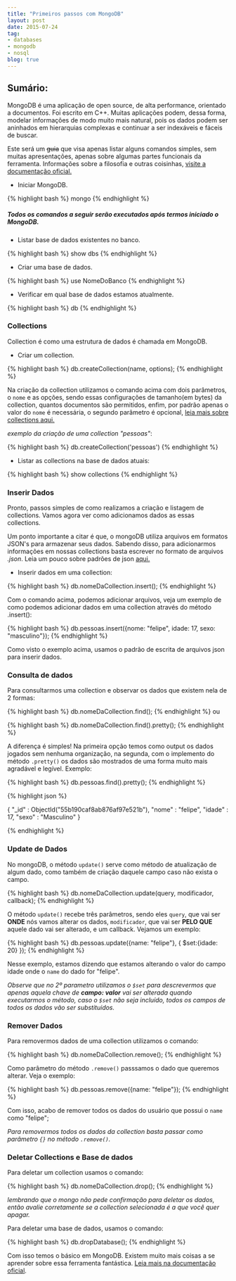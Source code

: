 ```yaml
---
title: "Primeiros passos com MongoDB"
layout: post
date: 2015-07-24
tag:
- databases
- mongodb
- nosql
blog: true
---
```


## Sumário:

MongoDB é uma aplicação de open source, de alta performance, orientado a documentos. Foi escrito em C++. Muitas aplicações podem, dessa forma, modelar informações de modo muito mais natural, pois os dados podem ser aninhados em hierarquias complexas e continuar a ser indexáveis e fáceis de buscar.

Este será um ~~guia~~ que visa apenas listar alguns comandos simples, sem muitas apresentações, apenas sobre algumas partes funcionais da ferramenta. Informações sobre a filosofia e outras coisinhas, [visite a documentação oficial.](http://docs.mongodb.org/)

* Iniciar MongoDB.

{% highlight bash %}
mongo
{% endhighlight %}
##### Todos os comandos a seguir serão executados após termos iniciado o MongoDB.


* Listar base de dados existentes no banco.

{% highlight bash %}
show dbs
{% endhighlight %}

* Criar uma base de dados.

{% highlight bash %}
use NomeDoBanco
{% endhighlight %}

* Verificar em qual base de dados estamos atualmente.

{% highlight bash %}
db
{% endhighlight %}

### Collections

Collection é como uma estrutura de dados é chamada em MongoDB.

* Criar um collection.

{% highlight bash %}
db.createCollection(name, options);
{% endhighlight %}

Na criação da collection utilizamos o comando acima com dois parâmetros, o `nome` e as opções, sendo essas configurações de tamanho(em bytes) da collection, quantos documentos são permitidos, enfim, por padrão apenas o valor do `nome` é necessária, o segundo parâmetro é opcional, [leia mais sobre collections aqui.](http://docs.mongodb.org/manual/reference/method/db.createCollection/)

*exemplo da criação de uma collection "pessoas"*:

{% highlight bash %}
db.createCollection('pessoas')
{% endhighlight %}

* Listar as collections na base de dados atuais:

{% highlight bash %}
show collections
{% endhighlight %}

### Inserir Dados

Pronto, passos simples de como realizamos a criação e listagem de collections. Vamos agora ver como adicionamos dados as essas collections.

Um ponto importante a citar é que, o mongoDB utiliza arquivos em formatos JSON's para armazenar seus dados. Sabendo disso, para adicionarmos informações em nossas collections basta escrever no formato de arquivos *.json*. Leia um pouco sobre padrões de json [aqui.](http://jsonapi.org/)

* Inserir dados em uma collection:

{% highlight bash %}
db.nomeDaCollection.insert();
{% endhighlight %}

Com o comando acima, podemos adicionar arquivos, veja um exemplo de como podemos adicionar dados em uma collection através do método .insert():

{% highlight bash %}
db.pessoas.insert({nome: "felipe", idade: 17, sexo: "masculino"});
{% endhighlight %}

Como visto o exemplo acima, usamos o padrão de escrita de arquivos json para inserir dados.

### Consulta de dados

Para consultarmos uma collection e observar os dados que existem nela de 2 formas:

{% highlight bash %}
db.nomeDaCollection.find();
{% endhighlight %}
ou

{% highlight bash %}
db.nomeDaCollection.find().pretty();
{% endhighlight %}

A diferença é simples! Na primeira opção temos como output os dados jogados sem nenhuma organização, na segunda, com o implemento do método `.pretty()` os dados são mostrados de uma forma muito mais agradável e legível. Exemplo:

{% highlight bash %}
db.pessoas.find().pretty();
{% endhighlight %}

{% highlight json %}

{
	"_id" : ObjectId("55b190caf8ab876af97e521b"),
	"nome" : "felipe",
	"idade" : 17,
	"sexo" : "Masculino"
}

{% endhighlight %}

### Update de Dados

No mongoDB, o método `update()` serve como método de atualização de algum dado, como também de criação daquele campo caso não exista o campo.

{% highlight bash %}
db.nomeDaCollection.update(query, modificador, callback);
{% endhighlight %}

O método `update()` recebe três parâmetros, sendo eles `query`, que vai ser **ONDE** nós vamos alterar os dados, `modificador`, que vai ser **PELO QUE** aquele dado vai ser alterado, e um callback. Vejamos um exemplo:

{% highlight bash %}
db.pessoas.update({name: "felipe"}, { $set:{idade: 20} });
{% endhighlight %}

Nesse exemplo, estamos dizendo que estamos alterando o valor do campo idade onde o `name` do dado for "felipe".

*Observe que no 2º parametro utilizamos o `$set` para descrevermos que apenas aquela chave de **campo: valor** vai ser alterada quando executarmos o método, caso o `$set` não seja incluído, todos os campos de todos os dados vão ser substituidos.*

### Remover Dados

Para removermos dados de uma collection utilizamos o comando:

{% highlight bash %}
db.nomeDaCollection.remove();
{% endhighlight %}

Como parâmetro do método `.remove()` passsamos o dado que queremos alterar. Veja o exemplo:

{% highlight bash %}
db.pessoas.remove({name: "felipe"});
{% endhighlight %}

Com isso, acabo de remover todos os dados do usuário que possui o `name` como "felipe";

*Para removermos todos os dados da collection basta passar como parâmetro `{}` no método `.remove()`.*

### Deletar Collections e Base de dados

Para deletar um collection usamos o comando:

{% highlight bash %}
db.nomeDaCollection.drop();
{% endhighlight %}

*lembrando que o mongo não pede confirmação para deletar os dados, então avalie corretamente se a collection selecionada é a que você quer apagar.*

Para deletar uma base de dados, usamos o comando:

{% highlight bash %}
db.dropDatabase();
{% endhighlight %}

Com isso temos o básico em MongoDB. Existem muito mais coisas a se aprender sobre essa ferramenta fantástica. [Leia mais na documentação oficial](http://docs.mongodb.org/).
